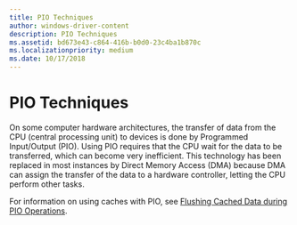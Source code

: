 ```yaml
---
title: PIO Techniques
author: windows-driver-content
description: PIO Techniques
ms.assetid: bd673e43-c864-416b-b0d0-23c4ba1b870c
ms.localizationpriority: medium
ms.date: 10/17/2018
---
```


# PIO Techniques


On some computer hardware architectures, the transfer of data from the CPU (central processing unit) to devices is done by Programmed Input/Output (PIO). Using PIO requires that the CPU wait for the data to be transferred, which can become very inefficient. This technology has been replaced in most instances by Direct Memory Access (DMA) because DMA can assign the transfer of the data to a hardware controller, letting the CPU perform other tasks.

For information on using caches with PIO, see [Flushing Cached Data during PIO Operations](flushing-cached-data-during-pio-operations.md).

 

 




